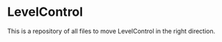 LevelControl
============

This is a repository of all files to move LevelControl in the right direction.
